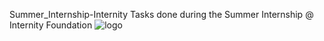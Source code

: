 Summer_Internship-Internity
Tasks done during the Summer Internship @ Internity Foundation
![logo](https://user-images.githubusercontent.com/83342158/122384276-2bf6dd00-cf89-11eb-9d9a-f35452ffc60f.png)
